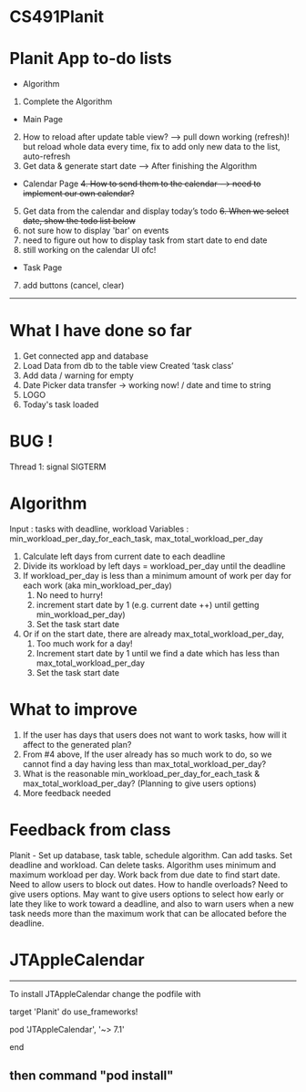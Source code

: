 # CS491Planit

# Planit App to-do lists
- Algorithm 
1. Complete the Algorithm

- Main Page 
2. How to reload after update table view? 
—> pull down working (refresh)! but reload whole data every time,  fix to add only new data to the list, auto-refresh
3. Get data & generate start date --> After finishing the Algorithm

- Calendar Page 
<del>4. How to send them to the calendar --> need to implement our own calendar?</del>
5. Get data from the calendar and display today’s todo
<del>6. When we select date, show the todo list below</del>
7. not sure how to display 'bar' on events 
8. need to figure out how to display task from start date to end date 
9. still working on the calendar UI ofc!


- Task Page
7. add buttons (cancel, clear) 

---------------------------------------------------------------------------
# What I have done so far
1. Get connected app and database
2. Load Data from db to the table view Created ‘task class’
3. Add data / warning for empty
4. Date Picker data transfer  -> working now!  / date and time to string
5. LOGO 
6. Today's task loaded 


# BUG !
Thread 1: signal SIGTERM


# Algorithm

Input : tasks with deadline, workload
Variables : min_workload_per_day_for_each_task, max_total_workload_per_day

1. Calculate left days from current date to each deadline
2. Divide its workload by left days = workload_per_day until the deadline
3. If workload_per_day is less than a minimum amount of work per day for each work (aka min_workload_per_day)
    1. No need to hurry!
    2. increment start date by 1 (e.g. current date ++) until getting min_workload_per_day)
    3. Set the task start date
4. Or if on the start date, there are already max_total_workload_per_day,
    1. Too much work for a day!
    2. Increment start date by 1 until we find a date which has less than max_total_workload_per_day
    3. Set the task start date

# What to improve
1. If the user has days that users does not want to work tasks, how will it affect to the generated plan?
2. From #4 above, If  the user already has so much work to do, so we cannot find a day having less than max_total_workload_per_day?
3. What is the reasonable min_workload_per_day_for_each_task & max_total_workload_per_day? (Planning to give users options)
4. More feedback needed

# Feedback from class
Planit - Set up database, task table, schedule algorithm. Can add
tasks. Set deadline and workload. Can delete tasks. Algorithm uses minimum and maximum
workload per day. Work back from due date to find start date. Need to allow users to block out
dates. How to handle overloads? Need to give users options. May want to give users options
to select how early or late they like to work toward a deadline, and also to warn users when a
new task needs more than the maximum work that can be allocated before the deadline.


# JTAppleCalendar
------------------------------------------------------
To install JTAppleCalendar 
change the podfile with 


target 'Planit' do
  use_frameworks!

  pod 'JTAppleCalendar', '~> 7.1'

end

then command "pod install"
---------------------------------------




